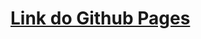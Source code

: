 # <a href="https://peterpoterek.github.io/goit-markup-hw-03/" target="_blank">Link do Github Pages</a>
